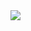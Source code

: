 <img src="https://fustyles.github.io/BlocklyResearch/Mutator/fuMutatorPreviewTargetBlock_20220830/img/fuMutatorPpreviewTargetBlock.png">
